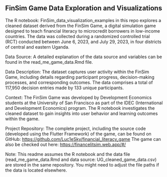 ## FinSim Game Data Exploration and Visualizations

The R notebook: FinSim_data_visualization_examples in this repo explores a cleaned dataset derived from the FinSim Game, a digital simulation game designed to teach financial literacy to microcredit borrowers in low-income countries. The data was collected during a randomized controlled trial (RCT) conducted between June 6, 2023, and July 29, 2023, in four districts of central and eastern Uganda.

Data Source:
A detailed explanation of the data source and variables can be found in the read_me_game_data.Rmd file.

Data Description:
The dataset captures user activity within the FinSim Game, including details regarding participant progress, decision-making processes, and corresponding outcomes.
The data comprises a total of 117,950 decision entries made by 133 unique participants.

Context:
The FinSim Game was developed by Development Economics students at the University of San Francisco as part of the IDEC (International and Development Economics) program. The R notebook investigates the cleaned dataset to gain insights into user behavior and learning outcomes within the game.

Project Repository:
The complete project, including the source code (developed using the Flutter Framework) of the game, can be found on GitHub: https://github.com/Luc1eSky/financial_literacy_game
The game can also be checked out here: https://financelitsim.web.app/#/


Note:
This readme assumes the R notebook and the data file (read_me_game_data.Rmd and data source: UG_cleaned_game_data.csv) are stored in the same repository. You might need to adjust the file paths if the data is located elsewhere.


